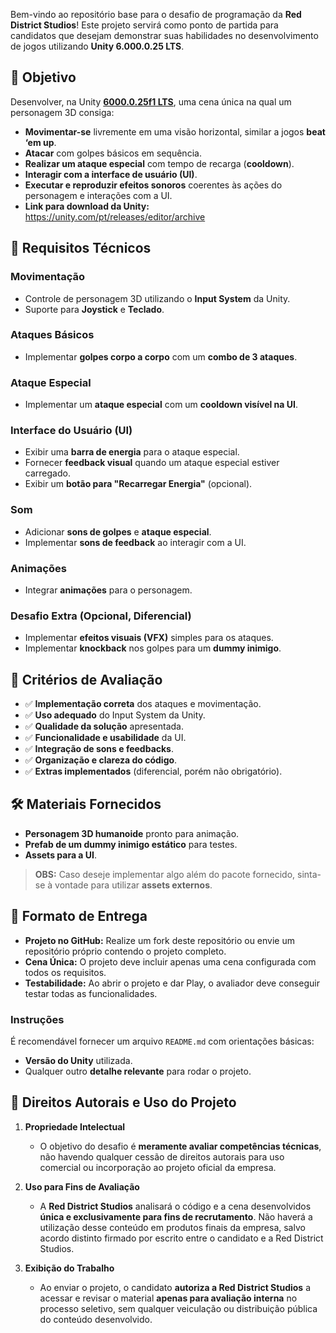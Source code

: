 Bem-vindo ao repositório base para o desafio de programação da **Red District Studios**! Este projeto servirá como ponto de partida para candidatos que desejam demonstrar suas habilidades no desenvolvimento de jogos utilizando **Unity 6.000.0.25 LTS**.

## 📌 Objetivo

Desenvolver, na Unity **[6000.0.25f1 LTS]([unityhub://6000.0.25f1/4859ab7b5a49](https://unity.com/pt/releases/editor/archive))**, uma cena única na qual um personagem 3D consiga:

-   **Movimentar-se** livremente em uma visão horizontal, similar a jogos **beat ‘em up**.
-   **Atacar** com golpes básicos em sequência.
-   **Realizar um ataque especial** com tempo de recarga (**cooldown**).
-   **Interagir com a interface de usuário (UI)**.
-   **Executar e reproduzir efeitos sonoros** coerentes às ações do personagem e interações com a UI.
-   **Link para download da Unity:** https://unity.com/pt/releases/editor/archive

## 🎯 Requisitos Técnicos

### Movimentação

-   Controle de personagem 3D utilizando o **Input System** da Unity.
-   Suporte para **Joystick** e **Teclado**.

### Ataques Básicos

-   Implementar **golpes corpo a corpo** com um **combo de 3 ataques**.

### Ataque Especial

-   Implementar um **ataque especial** com um **cooldown visível na UI**.

### Interface do Usuário (UI)

-   Exibir uma **barra de energia** para o ataque especial.
-   Fornecer **feedback visual** quando um ataque especial estiver carregado.
-   Exibir um **botão para "Recarregar Energia"** (opcional).

### Som

-   Adicionar **sons de golpes** e **ataque especial**.
-   Implementar **sons de feedback** ao interagir com a UI.

### Animações

-   Integrar **animações** para o personagem.

### Desafio Extra (Opcional, Diferencial)

-   Implementar **efeitos visuais (VFX)** simples para os ataques.
-   Implementar **knockback** nos golpes para um **dummy inimigo**.

## 📌 Critérios de Avaliação

-   ✅ **Implementação correta** dos ataques e movimentação.
-   ✅ **Uso adequado** do Input System da Unity.
-   ✅ **Qualidade da solução** apresentada.
-   ✅ **Funcionalidade e usabilidade** da UI.
-   ✅ **Integração de sons e feedbacks**.
-   ✅ **Organização e clareza do código**.
-   ✅ **Extras implementados** (diferencial, porém não obrigatório).

## 🛠️ Materiais Fornecidos

-   **Personagem 3D humanoide** pronto para animação.
-   **Prefab de um dummy inimigo estático** para testes.
-   **Assets para a UI**.

> **OBS:** Caso deseje implementar algo além do pacote fornecido, sinta-se à vontade para utilizar **assets externos**.

## 🚀 Formato de Entrega

-   **Projeto no GitHub:** Realize um fork deste repositório ou envie um repositório próprio contendo o projeto completo.
-   **Cena Única:** O projeto deve incluir apenas uma cena configurada com todos os requisitos.
-   **Testabilidade:** Ao abrir o projeto e dar Play, o avaliador deve conseguir testar todas as funcionalidades.

### Instruções

É recomendável fornecer um arquivo `README.md` com orientações básicas:

-   **Versão do Unity** utilizada.
-   Qualquer outro **detalhe relevante** para rodar o projeto.

## 📌 Direitos Autorais e Uso do Projeto

1.  **Propriedade Intelectual**
    
    -   O objetivo do desafio é **meramente avaliar competências técnicas**, não havendo qualquer cessão de direitos autorais para uso comercial ou incorporação ao projeto oficial da empresa.
2.  **Uso para Fins de Avaliação**
    
    -   A **Red District Studios** analisará o código e a cena desenvolvidos **única e exclusivamente para fins de recrutamento**. Não haverá a utilização desse conteúdo em produtos finais da empresa, salvo acordo distinto firmado por escrito entre o candidato e a Red District Studios.
3.  **Exibição do Trabalho**
    
    -   Ao enviar o projeto, o candidato **autoriza a Red District Studios** a acessar e revisar o material **apenas para avaliação interna** no processo seletivo, sem qualquer veiculação ou distribuição pública do conteúdo desenvolvido.
